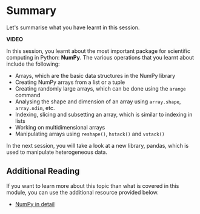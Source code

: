 # Summary

Let's summarise what you have learnt in this session.

**VIDEO**

In this session, you learnt about the most important package for scientific computing in Python: **NumPy**. The various operations that you learnt about include the following:

- Arrays, which are the basic data structures in the NumPy library
- Creating NumPy arrays from a list or a tuple
- Creating randomly large arrays, which can be done using the `arange` command
- Analysing the shape and dimension of an array using `array.shape`, `array.ndim`, etc.
- Indexing, slicing and subsetting an array, which is similar to indexing in lists
- Working on multidimensional arrays
- Manipulating arrays using `reshape()`, `hstack()` and `vstack()`

In the next session, you will take a look at a new library, pandas, which is used to manipulate heterogeneous data.

## Additional Reading

If you want to learn more about this topic than what is covered in this module, you can use the additional resource provided below.

- [NumPy in detail](http://www.numpy.org/)
